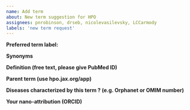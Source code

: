 ```yaml
---
name: Add term
about: New term suggestion for HPO
assignees: pnrobinson, drseb, nicolevasilevsky, LCCarmody 
labels: 'new term request'
---
```


**Preferred term label:**


**Synonyms**


**Definition (free text, please give PubMed ID)**


**Parent term (use hpo.jax.org/app)**


**Diseases characterized by this term ? (e.g. Orphanet or OMIM number)**


**Your nano-attribution (ORCID)**



